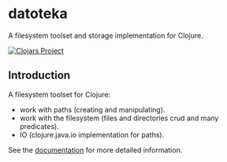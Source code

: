 # datoteka #

A filesystem toolset and storage implementation for Clojure.

[![Clojars Project](http://clojars.org/funcool/datoteka/latest-version.svg)](http://clojars.org/funcool/datoteka)


## Introduction ##

A filesystem toolset for Clojure:

- work with paths (creating and manipulating).
- work with the filesystem (files and directories crud and many predicates).
- IO (clojure.java.io implementation for paths).


See the [documentation](https://funcool.github.io/datoteka/latest/) for
more detailed information.
